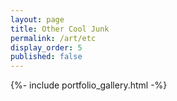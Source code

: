 ```yaml
---
layout: page
title: Other Cool Junk
permalink: /art/etc
display_order: 5
published: false
---
```


{%- include portfolio_gallery.html -%}
